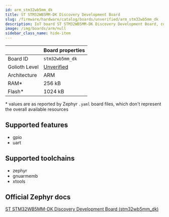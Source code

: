 ```yaml
---
id: arm_stm32wb5mm_dk
title: ST STM32WB5MM-DK Discovery Development Board
slug: /firmware/hardware/catalog/boards/unverified/arm_stm32wb5mm_dk
description: IoT board ST STM32WB5MM-DK Discovery Development Board, compatible with Golioth at unverified level.
image: /img/boards/arm/null
sidebar_class_name: hide-item
---
```


[//]: # (This is an auto-generated file, do not edit! Changes to it will be lost upon re-generation)



|                | Board properties     |
| -------------  | -------------------- |
| Board ID       | `stm32wb5mm_dk` |
| Golioth Level  | [Unverified](/firmware/hardware#unverified-boards) |
| Architecture   | ARM |
| RAM*           | 256 kB |
| Flash*         | 1024 kB |

\* values are as reported by Zephyr `.yaml` board files, which don't represent the overall available resources



## Supported features

* gpio
* uart

## Supported toolchains

* zephyr
* gnuarmemb
* xtools

## Official Zephyr docs

[ST STM32WB5MM-DK Discovery Development Board (stm32wb5mm_dk)](https://docs.zephyrproject.org/3.6.0/boards/arm/stm32wb5mm_dk/doc/index.html)
